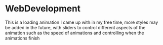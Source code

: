 # WebDevelopment
This is a loading animation I came up with in my free time, more styles may be added in the future, with sliders to control different aspects of the animation such as the speed of animations and controlling when the animations finish
